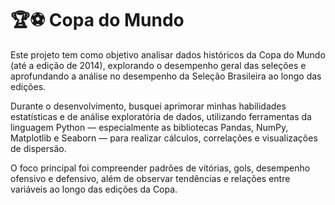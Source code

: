 # 🏆⚽ Copa do Mundo

Este projeto tem como objetivo analisar dados históricos da Copa do Mundo (até a edição de 2014), explorando o desempenho geral das seleções e aprofundando a análise no desempenho da Seleção Brasileira ao longo das edições.

Durante o desenvolvimento, busquei aprimorar minhas habilidades estatísticas e de análise exploratória de dados, utilizando ferramentas da linguagem Python — especialmente as bibliotecas Pandas, NumPy, Matplotlib e Seaborn — para realizar cálculos, correlações e visualizações de dispersão.

O foco principal foi compreender padrões de vitórias, gols, desempenho ofensivo e defensivo, além de observar tendências e relações entre variáveis ao longo das edições da Copa.

